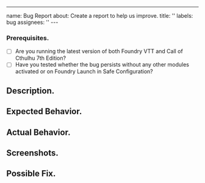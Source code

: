---

name: Bug Report
about: Create a report to help us improve.
title: ''
labels: bug
assignees: ''
---<!--- Provide a general summary of the issue in the Title above. -->

### Prerequisites.

<!-- Your issue may already be reported! Please search on the issue tracker before creating one. -->

- [ ] Are you running the latest version of both Foundry VTT and Call of Cthulhu 7th Edition?
- [ ] Have you tested whether the bug persists without any other modules activated or on Foundry Launch in Safe Configuration?

## Description.

<!--- Provide a more detailed introduction to the issue itself, and why you consider it to be a bug. -->

## Expected Behavior.

<!--- Tell us what should happen. -->

## Actual Behavior.

<!--- Tell us what happens instead. -->

## Screenshots.

<!-- If appropriate. -->

## Possible Fix.

<!--- Not obligatory, but suggest a fix or reason for the bug. -->
